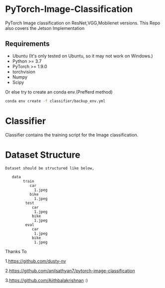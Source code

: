# PyTorch-Image-Classification
PyTorch Image classification on ResNet,VGG,Mobilenet versions. This Repo also covers the Jetson Implementation


## Requirements

* Ubuntu (It's only tested on Ubuntu, so it may not work on Windows.)
* Python >= 3.7
* PyTorch >= 1.9.0
* torchvision
* Numpy
* Scipy

Or else try to create an conda env.(Prefferd method)
```bash
conda env create -f classifier/backup_env.yml
```

# Classifier
  Classifier contains the training script for the Image classification.
  
  # Dataset Structure
    Dataset should be structured like below,
   
       data
            train
               car
                 1.jpeg
               bike
                 1.jpeg
             test
                car
                 1.jpeg
                bike
                 1.jpeg
             eval
                car
                 1.jpeg
                bike
                 1.jpeg
 
    

Thanks To 


  1.https://github.com/dusty-nv
  
  
  2.https://github.com/anilsathyan7/pytorch-image-classification
  
  
  3.https://github.com/Ajithbalakrishnan :)
